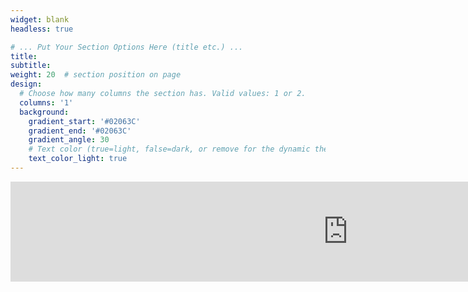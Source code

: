 ```yaml
---
widget: blank
headless: true

# ... Put Your Section Options Here (title etc.) ...
title:
subtitle:
weight: 20  # section position on page
design:
  # Choose how many columns the section has. Valid values: 1 or 2.
  columns: '1'
  background:
    gradient_start: '#02063C'
    gradient_end: '#02063C'
    gradient_angle: 30
    # Text color (true=light, false=dark, or remove for the dynamic theme color).
    text_color_light: true
---
```

<div style="text-align: center">
<iframe src="https://anchor.fm/itu-games-research/embed" height="160px" width="1080px" frameborder="0" scrolling="no"></iframe>
</div>

